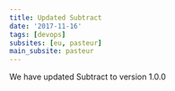 ```yaml
---
title: Updated Subtract
date: '2017-11-16'
tags: [devops]
subsites: [eu, pasteur]
main_subsite: pasteur
---
```


We have updated Subtract to  version 1.0.0

